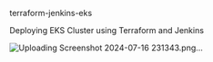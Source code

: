 terraform-jenkins-eks

Deploying EKS Cluster using Terraform and Jenkins

![Uploading Screenshot 2024-07-16 231343.png…]()
